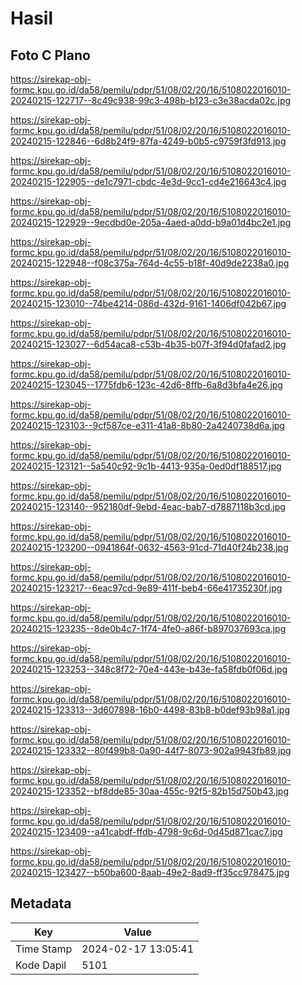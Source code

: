 # Hasil

## Foto C Plano

https://sirekap-obj-formc.kpu.go.id/da58/pemilu/pdpr/51/08/02/20/16/5108022016010-20240215-122717--8c49c938-99c3-498b-b123-c3e38acda02c.jpg

https://sirekap-obj-formc.kpu.go.id/da58/pemilu/pdpr/51/08/02/20/16/5108022016010-20240215-122846--6d8b24f9-87fa-4249-b0b5-c9759f3fd913.jpg

https://sirekap-obj-formc.kpu.go.id/da58/pemilu/pdpr/51/08/02/20/16/5108022016010-20240215-122905--de1c7971-cbdc-4e3d-9cc1-cd4e216643c4.jpg

https://sirekap-obj-formc.kpu.go.id/da58/pemilu/pdpr/51/08/02/20/16/5108022016010-20240215-122929--9ecdbd0e-205a-4aed-a0dd-b9a01d4bc2e1.jpg

https://sirekap-obj-formc.kpu.go.id/da58/pemilu/pdpr/51/08/02/20/16/5108022016010-20240215-122948--f08c375a-764d-4c55-b18f-40d9de2238a0.jpg

https://sirekap-obj-formc.kpu.go.id/da58/pemilu/pdpr/51/08/02/20/16/5108022016010-20240215-123010--74be4214-086d-432d-9161-1406df042b67.jpg

https://sirekap-obj-formc.kpu.go.id/da58/pemilu/pdpr/51/08/02/20/16/5108022016010-20240215-123027--6d54aca8-c53b-4b35-b07f-3f94d0fafad2.jpg

https://sirekap-obj-formc.kpu.go.id/da58/pemilu/pdpr/51/08/02/20/16/5108022016010-20240215-123045--1775fdb6-123c-42d6-8ffb-6a8d3bfa4e26.jpg

https://sirekap-obj-formc.kpu.go.id/da58/pemilu/pdpr/51/08/02/20/16/5108022016010-20240215-123103--9cf587ce-e311-41a8-8b80-2a4240738d6a.jpg

https://sirekap-obj-formc.kpu.go.id/da58/pemilu/pdpr/51/08/02/20/16/5108022016010-20240215-123121--5a540c92-9c1b-4413-935a-0ed0df188517.jpg

https://sirekap-obj-formc.kpu.go.id/da58/pemilu/pdpr/51/08/02/20/16/5108022016010-20240215-123140--952180df-9ebd-4eac-bab7-d7887118b3cd.jpg

https://sirekap-obj-formc.kpu.go.id/da58/pemilu/pdpr/51/08/02/20/16/5108022016010-20240215-123200--0941864f-0632-4563-91cd-71d40f24b238.jpg

https://sirekap-obj-formc.kpu.go.id/da58/pemilu/pdpr/51/08/02/20/16/5108022016010-20240215-123217--6eac97cd-9e89-411f-beb4-66e41735230f.jpg

https://sirekap-obj-formc.kpu.go.id/da58/pemilu/pdpr/51/08/02/20/16/5108022016010-20240215-123235--8de0b4c7-1f74-4fe0-a86f-b897037693ca.jpg

https://sirekap-obj-formc.kpu.go.id/da58/pemilu/pdpr/51/08/02/20/16/5108022016010-20240215-123253--348c8f72-70e4-443e-b43e-fa58fdb0f06d.jpg

https://sirekap-obj-formc.kpu.go.id/da58/pemilu/pdpr/51/08/02/20/16/5108022016010-20240215-123313--3d607898-16b0-4498-83b8-b0def93b98a1.jpg

https://sirekap-obj-formc.kpu.go.id/da58/pemilu/pdpr/51/08/02/20/16/5108022016010-20240215-123332--80f499b8-0a90-44f7-8073-902a9943fb89.jpg

https://sirekap-obj-formc.kpu.go.id/da58/pemilu/pdpr/51/08/02/20/16/5108022016010-20240215-123352--bf8dde85-30aa-455c-92f5-82b15d750b43.jpg

https://sirekap-obj-formc.kpu.go.id/da58/pemilu/pdpr/51/08/02/20/16/5108022016010-20240215-123409--a41cabdf-ffdb-4798-9c6d-0d45d871cac7.jpg

https://sirekap-obj-formc.kpu.go.id/da58/pemilu/pdpr/51/08/02/20/16/5108022016010-20240215-123427--b50ba600-8aab-49e2-8ad9-ff35cc978475.jpg


## Metadata

| Key        | Value               |
| ---------- | ------------------- |
| Time Stamp | 2024-02-17 13:05:41 |
| Kode Dapil | 5101                |



